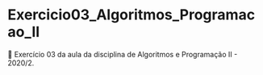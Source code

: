 # Exercicio03_Algoritmos_Programacao_II
 📕 Exercício 03 da aula da disciplina de Algoritmos e Programação II - 2020/2.
